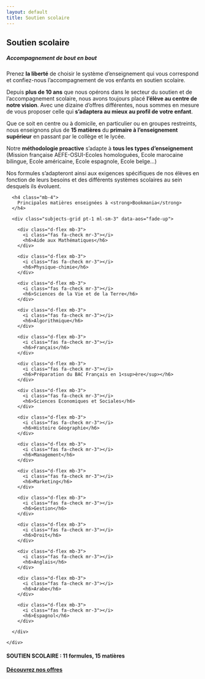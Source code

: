 ```yaml
---
layout: default
title: Soutien scolaire
---
```

<main id="nos-metiers">

  <section class="container mt-4 mt-sm-5 pt-5 pb-4 pb-sm-5">
    <div class="mt-4">
      <h1 class="font-weight-normal">
        <strong>Soutien scolaire</strong>
      </h1>
    </div>
    <div class="row">
      <div class="col-12 col-lg-7 col-xl-8">
        <h5 class="pb-3 pb-sm-4"><strong>Accompagnement de bout en bout</strong></h5>
        <p class="pr-xl-5 pr-lg-2">
          Prenez <strong>la liberté</strong> de choisir le système d’enseignement qui vous correspond et confiez-nous l’accompagnement de vos enfants en soutien scolaire.
        </p>
        <p class="pr-xl-5 pr-lg-2">
          Depuis <strong>plus de 10 ans</strong> que nous opérons dans le secteur du soutien et de l’accompagnement scolaire, nous avons toujours placé <strong>l’élève au centre de notre vision</strong>. Avec une dizaine d’offres différentes, nous sommes en mesure de vous proposer celle qui <strong>s’adaptera au mieux au profil de votre enfant</strong>.
        </p>
        <p class="pr-xl-5 pr-lg-2">
          Que ce soit en centre ou à domicile, en particulier ou en groupes restreints, nous enseignons plus de <strong>15 matières</strong> du <strong>primaire à l’enseignement supérieur</strong> en passant par le collège et le lycée.
        </p>
        <p class="pr-xl-5 pr-lg-2">
          Notre <strong>méthodologie proactive</strong> s’adapte à <strong>tous les types d’enseignement </strong>(Mission française AEFE-OSUI-Ecoles homologuées, Ecole marocaine bilingue, Ecole américaine, Ecole espagnole, Ecole belge…)
        </p>
        <p class="pr-xl-5 pr-lg-2">
          Nos formules s’adapteront ainsi aux exigences spécifiques de nos élèves en fonction de leurs besoins et des différents systèmes scolaires au sein desquels ils évoluent.
        </p>
      </div>
      <div class="d-none d-lg-block d-xl-block col-12 col-lg-5 col-xl-4" data-aos="fade-left" data-aos-duration="1000">
        <div class="description-image" style="background-image: url('assets/images/photo-1496317899792-9d7dbcd928a1.jpeg');">
        </div>
      </div>
    </div>
  </section>

  <section class="formulas-titles pt-5 pb-4 blue-grey lighten-5">
    <div class="container">

      <h4 class="mb-4">
        Principales matières enseignées à <strong>Bookmania</strong>
      </h4>

      <div class="subjects-grid pt-1 ml-sm-3" data-aos="fade-up">

        <div class="d-flex mb-3">
          <i class="fas fa-check mr-3"></i>
          <h6>Aide aux Mathématiques</h6>
        </div>

        <div class="d-flex mb-3">
          <i class="fas fa-check mr-3"></i>
          <h6>Physique-chimie</h6>
        </div>

        <div class="d-flex mb-3">
          <i class="fas fa-check mr-3"></i>
          <h6>Sciences de la Vie et de la Terre</h6>
        </div>

        <div class="d-flex mb-3">
          <i class="fas fa-check mr-3"></i>
          <h6>Algorithmique</h6>
        </div>

        <div class="d-flex mb-3">
          <i class="fas fa-check mr-3"></i>
          <h6>Français</h6>
        </div>

        <div class="d-flex mb-3">
          <i class="fas fa-check mr-3"></i>
          <h6>Préparation du BAC Français en 1<sup>ère</sup></h6>
        </div>

        <div class="d-flex mb-3">
          <i class="fas fa-check mr-3"></i>
          <h6>Sciences Economiques et Sociales</h6>
        </div>

        <div class="d-flex mb-3">
          <i class="fas fa-check mr-3"></i>
          <h6>Histoire Géographie</h6>
        </div>

        <div class="d-flex mb-3">
          <i class="fas fa-check mr-3"></i>
          <h6>Management</h6>
        </div>

        <div class="d-flex mb-3">
          <i class="fas fa-check mr-3"></i>
          <h6>Marketing</h6>
        </div>

        <div class="d-flex mb-3">
          <i class="fas fa-check mr-3"></i>
          <h6>Gestion</h6>
        </div>

        <div class="d-flex mb-3">
          <i class="fas fa-check mr-3"></i>
          <h6>Droit</h6>
        </div>

        <div class="d-flex mb-3">
          <i class="fas fa-check mr-3"></i>
          <h6>Anglais</h6>
        </div>

        <div class="d-flex mb-3">
          <i class="fas fa-check mr-3"></i>
          <h6>Arabe</h6>
        </div>

        <div class="d-flex mb-3">
          <i class="fas fa-check mr-3"></i>
          <h6>Espagnol</h6>
        </div>

      </div>

    </div>
  </section>

  <section class="container my-4 d-sm-flex justify-content-between align-items-center" data-aos="fade-up">
    <h4 class="mb-3">
      <strong>SOUTIEN SCOLAIRE</strong> : 11 formules, 15 matières
    </h4>
    <div class="text-center mb-3">
      <a href="{{site.baseurl}}/nosoffres.php" class="btn btn-white btn-outline-primary">
        <strong>Découvrez nos offres</strong>
      </a>
    </div>
  </section>

</main>

